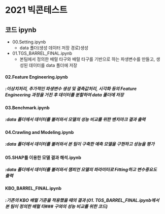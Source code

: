 2021 빅콘테스트
============


## 코드 ipynb
* 00.Setting.ipynb
  * data 폴더(생성 데이터 저장 경로)생성
* 01.TGS_BARREL_FINAL.ipynb
  * 본팀에서 정의한 배럴 타구와 배럴 타구를 기반으로 하는 파생변수를 만들고, 생성된 데이터를 data 폴더에 저장
#### 02.Feature Engineering.ipynb
##### :이상치처리, 추가적인 파생변수 생성 및 결측값처리, 시각화 등의 Feature Engineering 과정을 거친 후 데이터를 분할하여 data 폴더에 저장
#### 03.Benchmark.ipynb
##### :data 폴더에서 데이터를 불러와서 모델의 성능 비교를 위한 벤치마크 결과 출력
#### 04.Crawling and Modeling.ipynb
##### :data 폴더에서 데이터를 불러와서 본 팀이 구축한 예측 모델을 구현하고 성능을 평가
#### 05.SHAP를 이용한 모델 결과 해석.ipynb
##### :data 폴더에서 데이터를 불러와서 챔피언 모델의 파라미터로 Fitting하고 변수중요도 출력
#### KBO_BARREL_FINAL.ipynb
##### :기존의 KBO 배럴 기준을 적용했을 때의 결과 (01. TGS_BARREL_FINAL.ipynb에서 본 팀이 정의한 배럴 타###  구와의 성능 비교를 위한 코드)
